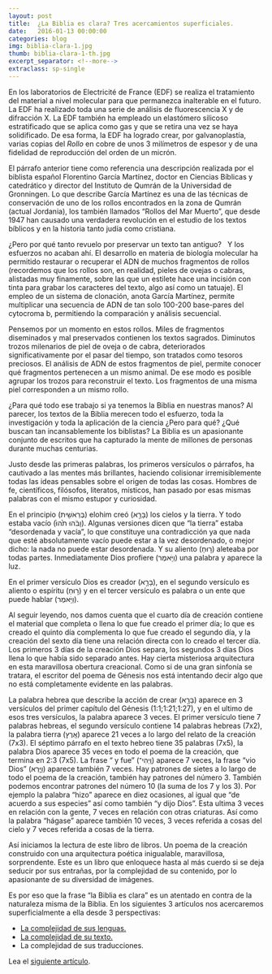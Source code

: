 ```yaml
---
layout: post
title:  ¿La Biblia es clara? Tres acercamientos superficiales.
date:   2016-01-13 00:00:00
categories: blog
img: biblia-clara-1.jpg
thumb: biblia-clara-1-th.jpg
excerpt_separator: <!--more-->
extraclass: sp-single
---
```


En los laboratorios de Electricité de France (EDF) se realiza el tratamiento del material a nivel molecular para que permanezca inalterable en el futuro. La EDF ha realizado toda una serie de análisis de fluorescencia X y de difracción X.  La EDF también ha empleado un elastómero silicoso estratificado que se aplica como gas  y que se retira una vez se haya solidificado.  De esa forma, la EDF ha logrado crear, por galvanoplastía, varias copias del _Rollo_ en cobre de unos 3 milímetros de espesor y de una fidelidad de reproducción del orden de un micrón. 

<!--more-->

El párrafo anterior tiene como referencia una descripción realizada por el biblista español Florentino García Martínez, doctor en Ciencias Bíblicas y catedrático y director del Instituto de Qumrán de la Universidad de Gronningen.  Lo que describe García Martínez es una de las técnicas de conservación de uno de los rollos encontrados en la zona de Qumrán (actual Jordania), los también llamados “Rollos del Mar Muerto”, que desde 1947 han causado una verdadera revolución en el estudio de los textos bíblicos y en la historia tanto judía como cristiana. 

¿Pero por qué tanto revuelo por preservar un texto tan antiguo?   Y los esfuerzos no acaban ahí. El desarrollo en materia de biología molecular ha permitido restaurar o recuperar el ADN de muchos fragmentos de rollos (recordemos que los rollos son, en realidad, pieles de ovejas o cabras, alistadas muy finamente, sobre las que un estilete hace una incisión con tinta para grabar los caracteres del texto, algo así como un tatuaje).  El empleo de un sistema de clonación, anota García Martínez, permite multiplicar una secuencia de ADN de tan solo 100-200 base-pares del cytocroma b, permitiendo la comparación y análisis secuencial. 

Pensemos por un momento en estos rollos. Miles de fragmentos diseminados y mal preservados contienen los textos sagrados. Diminutos trozos milenarios de piel de oveja o de cabra, deteriorados significativamente por el pasar del tiempo, son tratados como tesoros preciosos.  El análisis de ADN de estos fragmentos de piel, permite conocer qué fragmentos pertenecen a un mismo animal. De ese modo es posible agrupar los trozos para reconstruir el texto. Los fragmentos de una misma piel corresponden a un mismo rollo. 

¿Para qué todo ese trabajo si ya tenemos la Biblia en nuestras manos? Al parecer, los textos de la Biblia merecen todo el esfuerzo, toda la investigación y toda la aplicación de la ciencia ¿Pero para qué? ¿Qué buscan tan incansablemente los biblistas?
La Biblia es un apasionante conjunto de escritos que ha capturado la mente de millones de personas durante muchas centurias. 

Justo desde las primeras palabras, los primeros versículos o párrafos, ha cautivado a las mentes más brillantes, haciendo colisionar irremisiblemente todas las ideas pensables sobre el origen de todas las cosas. Hombres de fe, científicos, filósofos, literatos, místicos, han pasado por esas mismas palabras con el mismo estupor y curiosidad. 

En el principio (בְּרֵאשִׁ֖ית) elohim creó (בָּרָ֣א) los cielos y la tierra. Y todo estaba vacío (וָבֹ֔הוּ תֹ֙הוּ֙).  Algunas versiones dicen que “la tierra” estaba “desordenada y vacía”, lo que constituye una contradicción ya que nada que esté absolutamente vacío puede estar a la vez desordenado, o mejor dicho: la nada no puede estar desordenada.  Y su aliento (ר֣וּחַ) aleteaba por todas partes. Inmediatamente Dios profiere (וַיֹּ֥אמֶר) una palabra y aparece la luz. 

En el primer versículo Dios es creador (בָּרָ֣א), en el segundo versículo es aliento o espíritu (ר֣וּחַ) y en el tercer versículo es palabra o un ente que puede hablar (וַיֹּ֥אמֶר). 

Al seguir leyendo, nos damos cuenta que el cuarto día de creación contiene el material que completa o llena lo que fue creado el primer día; lo que es creado el quinto día complementa lo que fue creado el segundo día, y la creación del sexto día tiene una relación directa con lo creado el tercer día.  Los primeros 3 días de la creación Dios separa, los segundos 3 días Dios llena lo que había sido separado antes.  Hay cierta misteriosa arquitectura en esta maravillosa obertura creacional. Como si de una gran sinfonía se tratara, el escritor del poema de Génesis nos está intentando decir algo que no está completamente evidente en las palabras. 

La palabra hebrea que describe la acción de crear (בָּרָ֣א) aparece en 3 versículos del primer capítulo del Génesis (1:1;1:21;1:27), y en el ultimo de esos tres versículos, la palabra aparece 3 veces.  El primer versículo tiene 7 palabras hebreas, el segundo versículo contiene 14 palabras hebreas (7x2), la palabra tierra (אָֽרֶץ) aparece 21 veces a lo largo del relato de la creación (7x3). El séptimo párrafo en el texto hebreo tiene 35 palabras (7x5), la palabra Dios aparece 35 veces en todo el poema de la creación, que termina en 2:3 (7x5). La frase “ y fue” (וַֽיְהִי־) aparece 7 veces, la frase “vio Dios” (וַיַּ֧רְא) aparece también 7 veces. Hay patrones de sietes a lo largo de todo el poema de la creación,  también hay patrones del número 3.  También podemos encontrar patrones del número 10 (la suma de los 7 y los 3). Por ejemplo la palabra “hizo” aparece en diez ocasiones, al igual que “de acuerdo a sus especies” así como también “y dijo Dios”.    Esta ultima 3 veces en relación con la gente, 7 veces en relación con otras criaturas. Así como la palabra “hágase” aparece también 10 veces, 3 veces referida a cosas del cielo y 7 veces referida a cosas de la tierra.  

Así iniciamos la lectura de este libro de libros. Un poema de la creación construido con una arquitectura poética inigualable, maravillosa, sorprendente.  Este es un libro que enloquece hasta al más cuerdo si se deja seducir por sus entrañas, por la complejidad de su contenido, por lo apasionante de su diversidad de imágenes. 

Es por eso que la frase “la Biblia es clara” es un atentado en contra de la naturaleza misma de la Biblia.  En los siguientes 3 artículos nos acercaremos superficialmente a ella desde 3 perspectivas:

- [La complejidad de sus lenguas.](/blog/2016/01/13/la-biblia-es-clara-2.html)
- [La complejidad de su texto.](/blog/2016/01/17/la-biblia-es-clara-3.html)
- La complejidad de sus traducciones. 

Lea el [siguiente artículo](/blog/2016/01/13/la-biblia-es-clara-2.html). 
